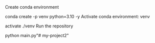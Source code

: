 Create conda environment

conda create -p venv python=3.10 -y
Activate conda environment: venv

activate ./venv
Run the repository

python main.py"# my-project2" 
